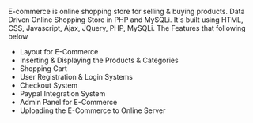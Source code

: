 E-commerce is online shopping store for selling & buying products. Data Driven Online Shopping Store in PHP and MySQLi. 
It's built using HTML, CSS, Javascript, Ajax, JQuery, PHP, MySQLi. The Features that following below

 - Layout for E-Commerce
 - Inserting & Displaying the Products & Categories
 - Shopping Cart
 - User Registration & Login Systems
 - Checkout System
 - Paypal Integration System
 - Admin Panel for E-Commerce
 - Uploading the E-Commerce to Online Server 